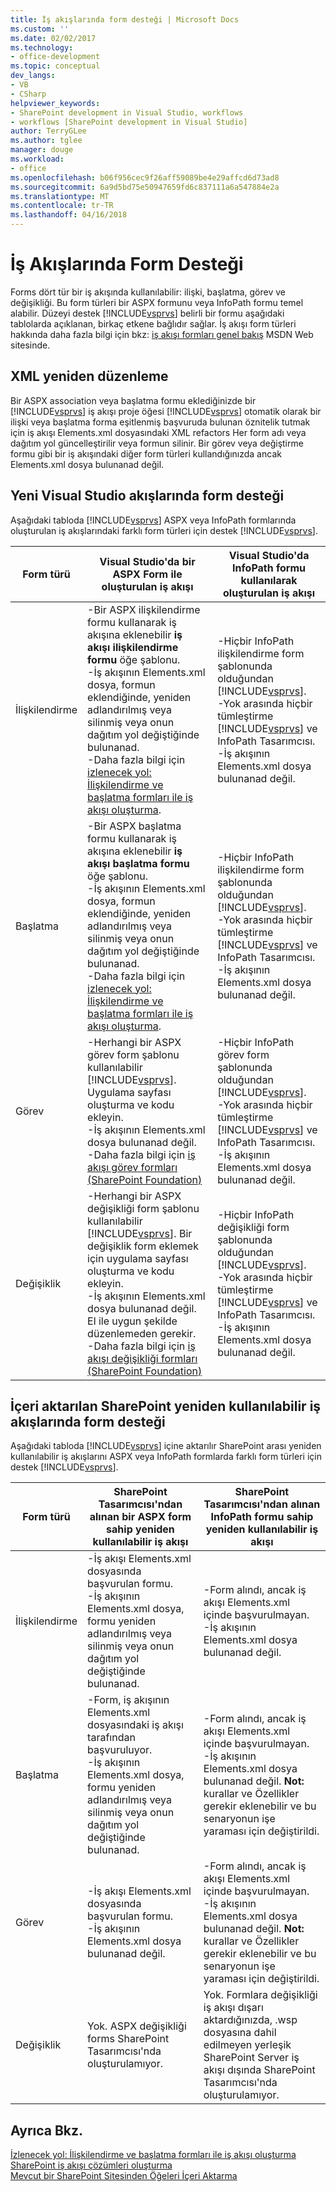 ```yaml
---
title: İş akışlarında form desteği | Microsoft Docs
ms.custom: ''
ms.date: 02/02/2017
ms.technology:
- office-development
ms.topic: conceptual
dev_langs:
- VB
- CSharp
helpviewer_keywords:
- SharePoint development in Visual Studio, workflows
- workflows [SharePoint development in Visual Studio]
author: TerryGLee
ms.author: tglee
manager: douge
ms.workload:
- office
ms.openlocfilehash: b06f956cec9f26aff59089be4e29affcd6d73ad8
ms.sourcegitcommit: 6a9d5bd75e50947659fd6c837111a6a547884e2a
ms.translationtype: MT
ms.contentlocale: tr-TR
ms.lasthandoff: 04/16/2018
---
```

# <a name="form-support-in-workflows"></a>İş Akışlarında Form Desteği
  Forms dört tür bir iş akışında kullanılabilir: ilişki, başlatma, görev ve değişikliği. Bu form türleri bir ASPX formunu veya InfoPath formu temel alabilir. Düzeyi destek [!INCLUDE[vsprvs](../sharepoint/includes/vsprvs-md.md)] belirli bir formu aşağıdaki tablolarda açıklanan, birkaç etkene bağlıdır sağlar. İş akışı form türleri hakkında daha fazla bilgi için bkz: [iş akışı formları genel bakış](http://go.microsoft.com/fwlink/?LinkId=185228) MSDN Web sitesinde.  
  
## <a name="xml-refactoring"></a>XML yeniden düzenleme  
 Bir ASPX association veya başlatma formu eklediğinizde bir [!INCLUDE[vsprvs](../sharepoint/includes/vsprvs-md.md)] iş akışı proje öğesi [!INCLUDE[vsprvs](../sharepoint/includes/vsprvs-md.md)] otomatik olarak bir ilişki veya başlatma forma eşitlenmiş başvuruda bulunan öznitelik tutmak için iş akışı Elements.xml dosyasındaki XML refactors Her form adı veya dağıtım yol güncelleştirilir veya formun silinir. Bir görev veya değiştirme formu gibi bir iş akışındaki diğer form türleri kullandığınızda ancak Elements.xml dosya bulunanad değil.  
  
## <a name="form-support-in-new-visual-studio-workflows"></a>Yeni Visual Studio akışlarında form desteği  
 Aşağıdaki tabloda [!INCLUDE[vsprvs](../sharepoint/includes/vsprvs-md.md)] ASPX veya InfoPath formlarında oluşturulan iş akışlarındaki farklı form türleri için destek [!INCLUDE[vsprvs](../sharepoint/includes/vsprvs-md.md)].  
  
|Form türü|Visual Studio'da bir ASPX Form ile oluşturulan iş akışı|Visual Studio'da InfoPath formu kullanılarak oluşturulan iş akışı|  
|---------------|---------------------------------------------------------|-----------------------------------------------------------------|  
|İlişkilendirme|-Bir ASPX ilişkilendirme formu kullanarak iş akışına eklenebilir **iş akışı ilişkilendirme formu** öğe şablonu.<br />-İş akışının Elements.xml dosya, formun eklendiğinde, yeniden adlandırılmış veya silinmiş veya onun dağıtım yol değiştiğinde bulunanad.<br />-Daha fazla bilgi için [izlenecek yol: İlişkilendirme ve başlatma formları ile iş akışı oluşturma](../sharepoint/walkthrough-creating-a-workflow-with-association-and-initiation-forms.md).|-Hiçbir InfoPath ilişkilendirme form şablonunda olduğundan [!INCLUDE[vsprvs](../sharepoint/includes/vsprvs-md.md)].<br />-Yok arasında hiçbir tümleştirme [!INCLUDE[vsprvs](../sharepoint/includes/vsprvs-md.md)] ve InfoPath Tasarımcısı.<br />-İş akışının Elements.xml dosya bulunanad değil.|  
|Başlatma|-Bir ASPX başlatma formu kullanarak iş akışına eklenebilir **iş akışı başlatma formu** öğe şablonu.<br />-İş akışının Elements.xml dosya, formun eklendiğinde, yeniden adlandırılmış veya silinmiş veya onun dağıtım yol değiştiğinde bulunanad.<br />-Daha fazla bilgi için [izlenecek yol: İlişkilendirme ve başlatma formları ile iş akışı oluşturma](../sharepoint/walkthrough-creating-a-workflow-with-association-and-initiation-forms.md).|-Hiçbir InfoPath ilişkilendirme form şablonunda olduğundan [!INCLUDE[vsprvs](../sharepoint/includes/vsprvs-md.md)].<br />-Yok arasında hiçbir tümleştirme [!INCLUDE[vsprvs](../sharepoint/includes/vsprvs-md.md)] ve InfoPath Tasarımcısı.<br />-İş akışının Elements.xml dosya bulunanad değil.|  
|Görev|-Herhangi bir ASPX görev form şablonu kullanılabilir [!INCLUDE[vsprvs](../sharepoint/includes/vsprvs-md.md)]. Uygulama sayfası oluşturma ve kodu ekleyin.<br />-İş akışının Elements.xml dosya bulunanad değil.<br />-Daha fazla bilgi için [iş akışı görev formları (SharePoint Foundation)](http://go.microsoft.com/fwlink/?LinkId=187674)|-Hiçbir InfoPath görev form şablonunda olduğundan [!INCLUDE[vsprvs](../sharepoint/includes/vsprvs-md.md)].<br />-Yok arasında hiçbir tümleştirme [!INCLUDE[vsprvs](../sharepoint/includes/vsprvs-md.md)] ve InfoPath Tasarımcısı.<br />-İş akışının Elements.xml dosya bulunanad değil.|  
|Değişiklik|-Herhangi bir ASPX değişikliği form şablonu kullanılabilir [!INCLUDE[vsprvs](../sharepoint/includes/vsprvs-md.md)]. Bir değişiklik form eklemek için uygulama sayfası oluşturma ve kodu ekleyin.<br />-İş akışının Elements.xml dosya bulunanad değil. El ile uygun şekilde düzenlemeden gerekir.<br />-Daha fazla bilgi için [iş akışı değişikliği formları (SharePoint Foundation)](http://go.microsoft.com/fwlink/?LinkId=187675)|-Hiçbir InfoPath değişikliği form şablonunda olduğundan [!INCLUDE[vsprvs](../sharepoint/includes/vsprvs-md.md)].<br />-Yok arasında hiçbir tümleştirme [!INCLUDE[vsprvs](../sharepoint/includes/vsprvs-md.md)] ve InfoPath Tasarımcısı.<br />-İş akışının Elements.xml dosya bulunanad değil.|  
  
## <a name="form-support-in-imported-sharepoint-reusable-workflows"></a>İçeri aktarılan SharePoint yeniden kullanılabilir iş akışlarında form desteği  
 Aşağıdaki tabloda [!INCLUDE[vsprvs](../sharepoint/includes/vsprvs-md.md)] içine aktarılır SharePoint arası yeniden kullanılabilir iş akışlarını ASPX veya InfoPath formlarda farklı form türleri için destek [!INCLUDE[vsprvs](../sharepoint/includes/vsprvs-md.md)].  
  
|Form türü|SharePoint Tasarımcısı'ndan alınan bir ASPX form sahip yeniden kullanılabilir iş akışı|SharePoint Tasarımcısı'ndan alınan InfoPath formu sahip yeniden kullanılabilir iş akışı|  
|---------------|-------------------------------------------------------------------------------|-----------------------------------------------------------------------------------|  
|İlişkilendirme|-İş akışı Elements.xml dosyasında başvurulan formu.<br />-İş akışının Elements.xml dosya, formu yeniden adlandırılmış veya silinmiş veya onun dağıtım yol değiştiğinde bulunanad.|-Form alındı, ancak iş akışı Elements.xml içinde başvurulmayan.<br />-İş akışının Elements.xml dosya bulunanad değil.|  
|Başlatma|-Form, iş akışının Elements.xml dosyasındaki iş akışı tarafından başvuruluyor.<br />-İş akışının Elements.xml dosya, formu yeniden adlandırılmış veya silinmiş veya onun dağıtım yol değiştiğinde bulunanad.|-Form alındı, ancak iş akışı Elements.xml içinde başvurulmayan.<br />-İş akışının Elements.xml dosya bulunanad değil. **Not:** kurallar ve Özellikler gerekir eklenebilir ve bu senaryonun işe yaraması için değiştirildi.|  
|Görev|-İş akışı Elements.xml dosyasında başvurulan formu.<br />-İş akışının Elements.xml dosya bulunanad değil.|-Form alındı, ancak iş akışı Elements.xml içinde başvurulmayan.<br />-İş akışının Elements.xml dosya bulunanad değil. **Not:** kurallar ve Özellikler gerekir eklenebilir ve bu senaryonun işe yaraması için değiştirildi.|  
|Değişiklik|Yok. ASPX değişikliği forms SharePoint Tasarımcısı'nda oluşturulamıyor.|Yok. Formlara değişikliği iş akışı dışarı aktardığınızda, .wsp dosyasına dahil edilmeyen yerleşik SharePoint Server iş akışı dışında SharePoint Tasarımcısı'nda oluşturulamıyor.|  
  
## <a name="see-also"></a>Ayrıca Bkz.  
 [İzlenecek yol: İlişkilendirme ve başlatma formları ile iş akışı oluşturma](../sharepoint/walkthrough-creating-a-workflow-with-association-and-initiation-forms.md)   
 [SharePoint iş akışı çözümleri oluşturma](../sharepoint/creating-sharepoint-workflow-solutions.md)   
 [Mevcut bir SharePoint Sitesinden Öğeleri İçeri Aktarma](../sharepoint/importing-items-from-an-existing-sharepoint-site.md)  
  
  